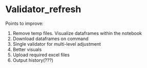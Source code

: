 # Validator_refresh
Points to improve:
1. Remove temp files. Visualize dataframes within the notebook
2. Download dataframes on command
3. Single validator for multi-level adjustment
4. Better visuals
5. Upload required excel files
6. Output history(???)
